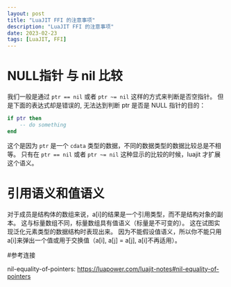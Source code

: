 ```yaml
---
layout: post
title: "LuaJIT FFI 的注意事项"
description: "LuaJIT FFI 的注意事项"
date: 2023-02-23
tags: [LuaJIT, FFI]
---
```


# NULL指针 与 nil 比较

我们一般是通过 `ptr == nil` 或者 `ptr ~= nil` 这样的方式来判断是否空指针。
但是下面的表达式却是错误的, 无法达到判断 ptr 是否是 NULL 指针的目的：

```lua
if ptr then
    -- do something
end
```

这个是因为 `ptr` 是一个 `cdata` 类型的数据，不同的数据类型的数据比较总是不相等。
只有在 `ptr == nil` 或者 `ptr ~= nil` 这种显示的比较的时候，luajit 才扩展这个语义。


# 引用语义和值语义

对于成员是结构体的数组来说，a[i]的结果是一个引用类型，而不是结构对象的副本。
这与标量数组不同，标量数组具有值语义（标量是不可变的）。
这在试图实现泛化元素类型的数据结构时表现出来。
因为不能假设值语义，所以你不能只用a[i]来弹出一个值或用于交换值（a[i], a[j] = a[j], a[i]不再适用）。

#参考连接

nil-equality-of-pointers: https://luapower.com/luajit-notes#nil-equality-of-pointers
